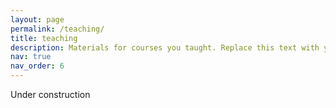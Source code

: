 ```yaml
---
layout: page
permalink: /teaching/
title: teaching
description: Materials for courses you taught. Replace this text with your description.
nav: true
nav_order: 6
---
```


Under construction
